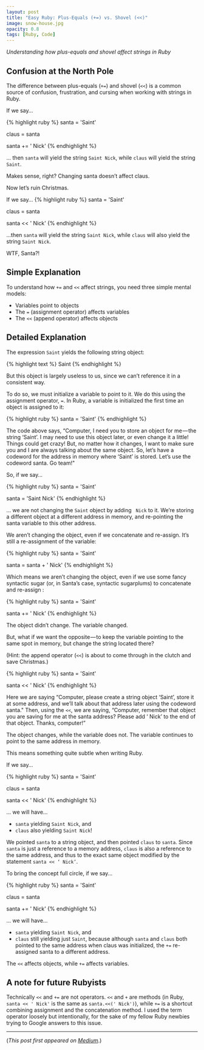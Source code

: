```yaml
---
layout: post
title: "Easy Ruby: Plus-Equals (+=) vs. Shovel (<<)"
image: snow-house.jpg
opacity: 0.8
tags: [Ruby, Code]
---
```


_Understanding how plus-equals and shovel affect strings in Ruby_

## Confusion at the North Pole

The difference between plus-equals (`+=`) and shovel (`<<`) is a common source of confusion, frustration, and cursing when working with strings in Ruby.

If we say…

{% highlight ruby %}
santa = 'Saint'

claus = santa

santa += ' Nick'
{% endhighlight %}

… then `santa` will yield the string `Saint Nick`, while `claus` will yield the string `Saint`.

Makes sense, right? Changing santa doesn’t affect claus.

Now let’s ruin Christmas.

If we say…
{% highlight ruby %}
santa = 'Saint'

claus = santa

santa << ' Nick'
{% endhighlight %}

…then `santa` will yield the string `Saint Nick`, while `claus` will also yield the string `Saint Nick`.

WTF, Santa?!

## Simple Explanation

To understand how `+=` and `<<` affect strings, you need three simple mental models:

* Variables point to objects
* The `=` (assignment operator) affects variables
* The `<<` (append operator) affects objects

## Detailed Explanation

The expression `Saint` yields the following string object:

{% highlight text %}
Saint
{% endhighlight %}

But this object is largely useless to us, since we can’t reference it in a consistent way.

To do so, we must initialize a variable to point to it. We do this using the assignment operator, `=`. In Ruby, a variable is initialized the first time an object is assigned to it:

{% highlight ruby %}
santa = 'Saint'
{% endhighlight %}

The code above says, “Computer, I need you to store an object for me — the string ‘Saint’. I may need to use this object later, or even change it a little! Things could get crazy! But, no matter how it changes, I want to make sure you and I are always talking about the same object. So, let’s have a codeword for the address in memory where ‘Saint’ is stored. Let’s use the codeword santa. Go team!"

So, if we say…

{% highlight ruby %}
santa = 'Saint'

santa = 'Saint Nick'
{% endhighlight %}

… we are not changing the `Saint` object by adding ` Nick` to it. We’re storing a different object at a different address in memory, and re-pointing the santa variable to this other address.

We aren’t changing the object, even if we concatenate and re-assign. It’s still a re-assignment of the variable:

{% highlight ruby %}
santa = 'Saint'

santa = santa + ' Nick'
{% endhighlight %}

Which means we aren’t changing the object, even if we use some fancy syntactic sugar (or, in Santa’s case, syntactic sugarplums) to concatenate and re-assign :

{% highlight ruby %}
santa = 'Saint'

santa += ' Nick'
{% endhighlight %}

The object didn’t change. The variable changed.

But, what if we want the opposite — to keep the variable pointing to the same spot in memory, but change the string located there?

(Hint: the append operator (`<<`) is about to come through in the clutch and save Christmas.)

{% highlight ruby %}
santa = 'Saint'

santa << ' Nick'
{% endhighlight %}

Here we are saying “Computer, please create a string object ‘Saint’, store it at some address, and we’ll talk about that address later using the codeword santa." Then, using the `<<`, we are saying, “Computer, remember that object you are saving for me at the santa address? Please add ‘ Nick’ to the end of that object. Thanks, computer!”

The object changes, while the variable does not. The variable continues to point to the same address in memory.

This means something quite subtle when writing Ruby.

If we say…

{% highlight ruby %}
santa = 'Saint'

claus = santa

santa << ' Nick'
{% endhighlight %}

… we will have…

* `santa` yielding `Saint Nick`, and
* `claus` also yielding `Saint Nick`!

We pointed `santa` to a string object, and then pointed `claus` to `santa`. Since `santa` is just a reference to a memory address, `claus` is also a reference to the same address, and thus to the exact same object modified by the statement `santa << ‘ Nick’`.

To bring the concept full circle, if we say…

{% highlight ruby %}
santa = 'Saint'

claus = santa

santa += ' Nick'
{% endhighlight %}

… we will have…

* `santa` yielding `Saint Nick`, and
* `claus` still yielding just `Saint`, because although `santa` and `claus` both pointed to the same address when claus was initialized, the `+=` re-assigned santa to a different address.

The `<<` affects objects, while `+=` affects variables.


## A note for future Rubyists

Technically `<<` and `+=` are not operators. `<<` and `+` are methods (in Ruby, `santa << ' Nick'` is the same as `santa.<<(' Nick')`), while `+=` is a shortcut combining assignment and the concatenation method. I used the term operator loosely but intentionally, for the sake of my fellow Ruby newbies trying to Google answers to this issue.

---

(_This post first appeared on [Medium](https://medium.com/@AdamLombard/easy-ruby-plus-equals-vs-shovel-6f030875e366)_.)